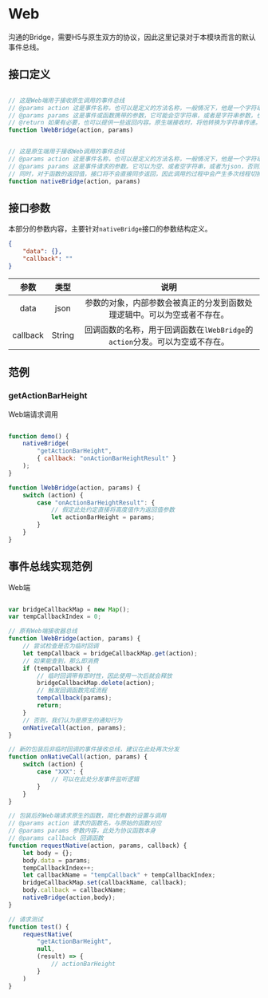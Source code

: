 # Web
沟通的Bridge，需要H5与原生双方的协议，因此这里记录对于本模块而言的默认事件总线。

## 接口定义
```javascript

// 这是Web端用于接收原生调用的事件总线
// @params action 这是事件名称，也可以是定义的方法名称，一般情况下，他是一个字符串类型，用于事件分发
// @params params 这是事件或函数携带的参数，它可能会空字符串，或者是字符串参数，也可能会是json。决定者是事件的约定
// @return 如果有必要，也可以提供一些返回内容。原生端接收时，将他转换为字符串传递。但是它的内容可以是字符串，或json，或者其他内容。
function lWebBridge(action, params)


// 这是原生端用于接收Web调用的事件总线
// @params action 这是事件名称，也可以是定义的方法名称，一般情况下，他是一个字符串类型，用于事件分发
// @params params 这是事件请求的参数。它可以为空、或者空字符串，或者为json，否则原生端将无法完成解析
// 同时，对于函数的返回值，接口将不会直接同步返回，因此调用的过程中会产生多次线程切换，无法同步返回，返回的结果将会出现在 { lWebBridge }的事件总线中，具体的分发细节，请查看关于 params 的部分
function nativeBridge(action, params)


```

## 接口参数
本部分的参数内容，主要针对`nativeBridge`接口的参数结构定义。
```json
{
    "data": {},
    "callback": ""
}
```
| 参数 | 类型 | 说明 |
| :-: | :-: | :-: |
| data | json | 参数的对象，内部参数会被真正的分发到函数处理逻辑中。可以为空或者不存在。 |
| callback | String | 回调函数的名称，用于回调函数在`lWebBridge`的`action`分发。可以为空或不存在。 |

## 范例
### getActionBarHeight
Web端请求调用
```javascript

function demo() {
    nativeBridge(
        "getActionBarHeight", 
        { callback: "onActionBarHeightResult" }
    );
}

function lWebBridge(action, params) {
    switch (action) {
        case "onActionBarHeightResult": {
            // 假定此处约定直接将高度值作为返回值参数
            let actionBarHeight = params;
        }
    }
}

```

## 事件总线实现范例
Web端
``` javascript

var bridgeCallbackMap = new Map();
var tempCallbackIndex = 0;

// 原有Web端接收器总线
function lWebBridge(action, params) {
    // 尝试检查是否为临时回调
    let tempCallback = bridgeCallbackMap.get(action);
    // 如果能查到，那么即消费
    if (tempCallback) {
        // 临时回调带有即时性，因此使用一次后就会释放
        bridgeCallbackMap.delete(action);
        // 触发回调函数完成流程
        tempCallback(params);
        return;
    }
    // 否则，我们认为是原生的通知行为
    onNativeCall(action, params);
}

// 新的包装后非临时回调的事件接收总线，建议在此处再次分发
function onNativeCall(action, params) {
    switch (action) {
        case "XXX": {
            // 可以在此处分发事件监听逻辑
        }
    }
}

// 包装后的Web端请求原生的函数，简化参数的设置与调用
// @params action 请求的函数名，与原始的函数对应
// @params params 参数内容，此处为协议函数本身
// @params callback 回调函数
function requestNative(action, params, callback) {
    let body = {};
    body.data = params;
    tempCallbackIndex++;
    let callbackName = "tempCallback" + tempCallbackIndex;
    bridgeCallbackMap.set(callbackName, callback);
    body.callback = callbackName;
    nativeBridge(action,body);
}

// 请求测试
function test() {
    requestNative(
        "getActionBarHeight", 
        null, 
        (result) => {
            // actionBarHeight
        }
    )
}

```


